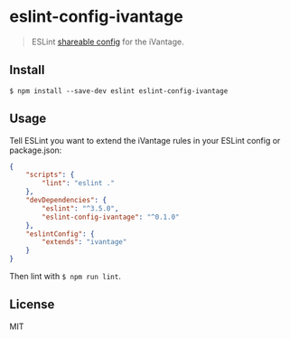 # eslint-config-ivantage

> ESLint [shareable config](http://eslint.org/docs/developer-guide/shareable-configs.html) for the iVantage.


## Install

```
$ npm install --save-dev eslint eslint-config-ivantage
```


## Usage

Tell ESLint you want to extend the iVantage rules in your ESLint config or
package.json:

```json
{
	"scripts": {
		"lint": "eslint ."
	},
	"devDependencies": {
		"eslint": "^3.5.0",
		"eslint-config-ivantage": "^0.1.0"
	},
	"eslintConfig": {
		"extends": "ivantage"
	}
}
```

Then lint with `$ npm run lint`.


## License

MIT
